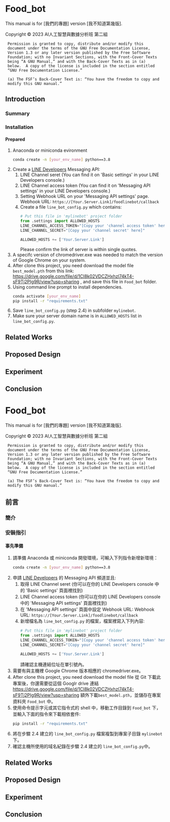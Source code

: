 # Food_bot

This manual is for [我們的專題] version [我不知道第幾版].

   Copyright © 2023 AI人工智慧與數據分析班 第二組

     Permission is granted to copy, distribute and/or modify this
     document under the terms of the GNU Free Documentation License,
     Version 1.3 or any later version published by the Free Software
     Foundation; with no Invariant Sections, with the Front-Cover Texts
     being “A GNU Manual,” and with the Back-Cover Texts as in (a)
     below.  A copy of the license is included in the section entitled
     “GNU Free Documentation License.”

     (a) The FSF’s Back-Cover Text is: “You have the freedom to copy and
     modify this GNU manual.”

## Introduction

### Summary
### Installation
#### Prepared
1. Anaconda or miniconda evironment
   ```bash
   conda create -n [your_env_name] python==3.8
   ```
2. Create a [LINE Developers](https://developers.line.biz/zh-hant/) Messaging API:
   1. LINE Channel seret (You can find it on 'Basic settings' in your
      LINE Developers console.)
   2. LINE Channel access token (You can find it on 'Messaging API
      settings' in your LINE Developers console.)
   3. Setting Webhook URL on your 'Messaging API settings' page.
      Webhook URL: `https://[Your.Server.Link]/foodlinebot/callback`
   4. Create a file `line_bot_config.py` which contains:
       ```python
       # Put this file in 'mylinebot' project folder
       from .settings import ALLOWED_HOSTS
       LINE_CHANNEL_ACCESS_TOKEN="[Copy your 'channel access token' here]"
       LINE_CHANNEL_SECRET="[Copy your 'channel secret' here]"
       
	   ALLOWED_HOSTS += ['Your.Server.Link']
	   ```
      Please confirm the link of server is within single quotes.
3. A specifc version of chromedriver.exe was needed to match the
   version of Google Chrome on your system.
4. After clone this project, you need download the model file
   `best_model.pth` from this link:
   https://drive.google.com/file/d/1CI8k02VDCZHxhzl74kT4-sF9Tj2PIg9R/view?usp=sharing
   , and save this file in `Food_bot` folder.
5. Using command line prompt to install dependencies.
   ```bash
   conda activate [your_env_name]
   pip install -r "requirements.txt"
   ```
6. Save `line_bot_config.py` (step 2.4) in subfolder `mylinebot`.
7. Make sure your server domain name is in `ALLOWED_HOSTS` list in
   `line_bot_config.py`.
## Related Works

## Proposed Design

## Experiment

## Conclusion

# Food_bot

This manual is for [我們的專題] version [我不知道第幾版].

   Copyright © 2023 AI人工智慧與數據分析班 第二組

     Permission is granted to copy, distribute and/or modify this
     document under the terms of the GNU Free Documentation License,
     Version 1.3 or any later version published by the Free Software
     Foundation; with no Invariant Sections, with the Front-Cover Texts
     being “A GNU Manual,” and with the Back-Cover Texts as in (a)
     below.  A copy of the license is included in the section entitled
     “GNU Free Documentation License.”

     (a) The FSF’s Back-Cover Text is: “You have the freedom to copy and
     modify this GNU manual.”

## 前言

### 簡介
### 安裝指引
#### 事先準備
1. 請準備 Anaconda 或 miniconda 開發環境，可輸入下列指令新增新環境：
   ```bash
   conda create -n [your_env_name] python==3.8
   ```
2. 申請 [LINE Developers](https://developers.line.biz/zh-hant/) 的 Messaging API 頻道並且:
   1. 取得 LINE Channel seret (你可以在你的 LINE Developers console 中
      的 'Basic settings' 頁面裡找到)
   2. LINE Channel access token (你可以在你的 LINE Developers console
      中的 'Messaging API settings' 頁面裡找到)
   3. 在 'Messaging API settings' 頁面中設定 Webhook URL:
      Webhook URL: `https://[Your.Server.Link]/foodlinebot/callback`
   4. 新增檔名為 `line_bot_config.py` 的檔案，檔案裡寫入下列內容:
       ```python
	   # Put this file in 'mylinebot' project folder
	   from .settings import ALLOWED_HOSTS
	   LINE_CHANNEL_ACCESS_TOKEN="[Copy your 'channel access token' here]"
	   LINE_CHANNEL_SECRET="[Copy your 'channel secret' here]"
	   
	   ALLOWED_HOSTS += ['Your.Server.Link']
	   ```
	  請確認主機連結位址在單引號內。
3. 需要有與主機裡 Google Chrome 版本相應的 chromedriver.exe。
4. After clone this project, you need download the model file 從 Git
   下載此專案後，你還需要從這個 Googlr drive 連結
   https://drive.google.com/file/d/1CI8k02VDCZHxhzl74kT4-sF9Tj2PIg9R/view?usp=sharing
   額外下載`best_model.pth`，並儲存在專案資料夾 `Food_bot` 中。
5. 使用命令提示字元或其它指令式的 shell 中，移動工作目錄到 `Food_bot` 下，並輸入下面的指令來下載相依套件:
   ```bash
   pip install -r "requirements.txt"
   ```
6. 將在步驟 2.4 建立的 `line_bot_config.py` 檔案複製到專案子目錄 `mylinebot` 下。
7. 確認主機所使用的域名紀錄在步驟 2.4 建立的 `line_bot_config.py`中。
## Related Works

## Proposed Design

## Experiment

## Conclusion

